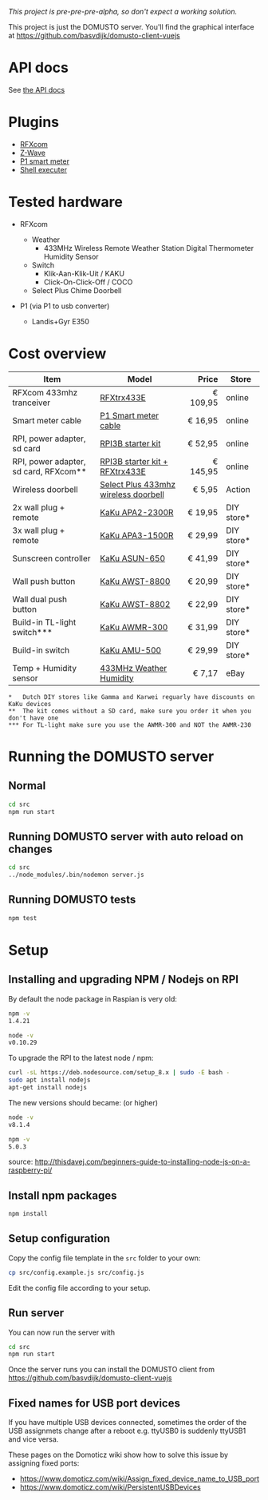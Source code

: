 _This project is pre-pre-pre-alpha, so don't expect a working solution._

This project is just the DOMUSTO server. You'll find the graphical interface at https://github.com/basvdijk/domusto-client-vuejs

# API docs

See [the API docs](API.MD)

# Plugins
- [RFXcom](src/plugins/domusto-rfxcom)
- [Z-Wave](src/plugins/domusto-zwave)
- [P1 smart meter](src/plugins/domusto-p1)
- [Shell executer](src/plugins/domusto-shell)

# Tested hardware
- RFXcom
  - Weather
    - 433MHz Wireless Remote Weather Station Digital Thermometer Humidity Sensor
  - Switch
    - Klik-Aan-Klik-Uit / KAKU
    - Click-On-Click-Off / COCO
  - Select Plus Chime Doorbell

- P1 (via P1 to usb converter)
  - Landis+Gyr E350

# Cost overview
| Item                                  | Model                                                                                                                                                                                   |    Price | Store      |
|---------------------------------------|-----------------------------------------------------------------------------------------------------------------------------------------------------------------------------------------|---------:|------------|
| RFXcom 433mhz tranceiver              | [RFXtrx433E](http://www.rfxcom.com/epages/78165469.sf/nl_NL/?ObjectPath=/Shops/78165469/Categories/Transceivers)                                                                        | € 109,95 | online     |
| Smart meter cable                     | [P1 Smart meter cable](https://www.sossolutions.nl/slimme-meter-kabel)                                                                                                                  |  € 16,95 | online     |
| RPI, power adapter, sd card           | [RPI3B starter kit](https://www.sossolutions.nl/raspberry-pi-3b-starterkit)                                                                                                             |  € 52,95 | online     |
| RPI, power adapter, sd card, RFXcom** | [RPI3B starter kit + RFXtrx433E](https://www.sossolutions.nl/rfxcom-e-domoticz-starter-met-raspberry-pi3b)                                                                              | € 145,95 | online     |
| Wireless doorbell                     | [Select Plus 433mhz wireless doorbell](https://www.action.com/nl-nl/p/select-plus-draadloze-deurbel/)                                                                                   |   € 5,95 | Action     |
| 2x wall plug + remote                 | [KaKu APA2-2300R](https://www.klikaanklikuit.nl/nl/apa2-2300r-2-kanaals-afstandsbediening-stekkerdoos-schakelaars.html)                                                                 |  € 19,95 | DIY store* |
| 3x wall plug + remote                 | [KaKu APA3-1500R](https://www.klikaanklikuit.nl/nl/apa3-1500r-starterset.html)                                                                                                          |  € 29,99 | DIY store* |
| Sunscreen controller                  | [KaKu ASUN-650](https://www.klikaanklikuit.nl/nl/asun-650-schakelaar-voor-zonwering.html)                                                                                               |  € 41,99 | DIY store* |
| Wall push button                      | [KaKu AWST-8800](https://www.klikaanklikuit.nl/nl/awst-8800-draadloze-wandschakelaar.html)                                                                                              |  € 20,99 | DIY store* |
| Wall dual push button                 | [KaKu AWST-8802](https://www.klikaanklikuit.nl/nl/awst-8802-dubbele-draadloze-wandschakelaar.html)                                                                                      |  € 22,99 | DIY store* |
| Build-in TL-light switch***           | [KaKu AWMR-300](https://www.klikaanklikuit.nl/nl/awmr-300-mini-inbouw-schakelaar.html)                                                                                                  |  € 31,99 | DIY store* |
| Build-in switch                       | [KaKu AMU-500](https://www.klikaanklikuit.nl/nl/amu-500-universele-schakelaar.html)                                                                                                     |  € 29,99 | DIY store* |
| Temp + Humidity sensor                | [433MHz Weather Humidity](http://www.ebay.nl/itm/Wireless-Temp-Alert-Thermometer-Hygrometer-Meter-433MHz-Temperature-Humidity-NEW-/182558019276?hash=item2a814e4ecc:g:W7cAAOSwdGFY2hlG) |   € 7,17 | eBay       |

```
*   Dutch DIY stores like Gamma and Karwei reguarly have discounts on KaKu devices
**  The kit comes without a SD card, make sure you order it when you don't have one
*** For TL-light make sure you use the AWMR-300 and NOT the AWMR-230
```

# Running the DOMUSTO server

## Normal

```bash
cd src
npm run start
```

## Running DOMUSTO server with auto reload on changes
```bash
cd src
../node_modules/.bin/nodemon server.js
```

## Running DOMUSTO tests
```bash
npm test
```

# Setup

## Installing and upgrading NPM / Nodejs on RPI

By default the node package in Raspian is very old:

```bash
npm -v
1.4.21
```

```bash
node -v
v0.10.29
```

To upgrade the RPI to the latest node / npm:

```bash
curl -sL https://deb.nodesource.com/setup_8.x | sudo -E bash -
sudo apt install nodejs
apt-get install nodejs
```

The new versions should became: (or higher)
```bash
node -v
v8.1.4
```

```bash
npm -v
5.0.3
```

source: http://thisdavej.com/beginners-guide-to-installing-node-js-on-a-raspberry-pi/

## Install npm packages

```bash
npm install
```

## Setup configuration

Copy the config file template in the `src` folder to your own:

``` bash
cp src/config.example.js src/config.js
```

Edit the config file according to your setup.

## Run server

You can now run the server with
```bash
cd src
npm run start
```

Once the server runs you can install the DOMUSTO client from https://github.com/basvdijk/domusto-client-vuejs

## Fixed names for USB port devices

If you have multiple USB devices connected, sometimes the order of the USB assignmets change after a reboot e.g. ttyUSB0 is suddenly ttyUSB1 and vice versa.

These pages on the Domoticz wiki show how to solve this issue by assigning fixed ports:

- https://www.domoticz.com/wiki/Assign_fixed_device_name_to_USB_port
- https://www.domoticz.com/wiki/PersistentUSBDevices
